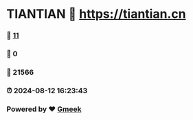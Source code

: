 # TIANTIAN :link: https://tiantian.cn 
### :page_facing_up: [11](https://tiantian.cn/tag.html) 
### :speech_balloon: 0 
### :hibiscus: 21566 
### :alarm_clock: 2024-08-12 16:23:43 
### Powered by :heart: [Gmeek](https://github.com/Meekdai/Gmeek)

